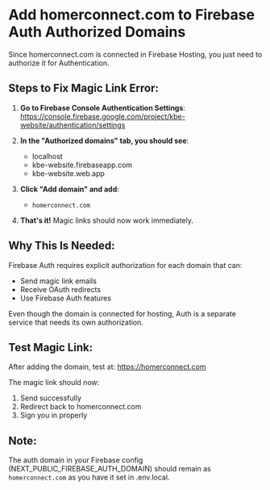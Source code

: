 # Add homerconnect.com to Firebase Auth Authorized Domains

Since homerconnect.com is connected in Firebase Hosting, you just need to authorize it for Authentication.

## Steps to Fix Magic Link Error:

1. **Go to Firebase Console Authentication Settings**:
   https://console.firebase.google.com/project/kbe-website/authentication/settings

2. **In the "Authorized domains" tab, you should see**:
   - localhost
   - kbe-website.firebaseapp.com
   - kbe-website.web.app

3. **Click "Add domain" and add**:
   - `homerconnect.com`

4. **That's it!** Magic links should now work immediately.

## Why This Is Needed:

Firebase Auth requires explicit authorization for each domain that can:
- Send magic link emails
- Receive OAuth redirects
- Use Firebase Auth features

Even though the domain is connected for hosting, Auth is a separate service that needs its own authorization.

## Test Magic Link:

After adding the domain, test at: https://homerconnect.com

The magic link should now:
1. Send successfully
2. Redirect back to homerconnect.com
3. Sign you in properly

## Note:
The auth domain in your Firebase config (NEXT_PUBLIC_FIREBASE_AUTH_DOMAIN) should remain as `homerconnect.com` as you have it set in .env.local.